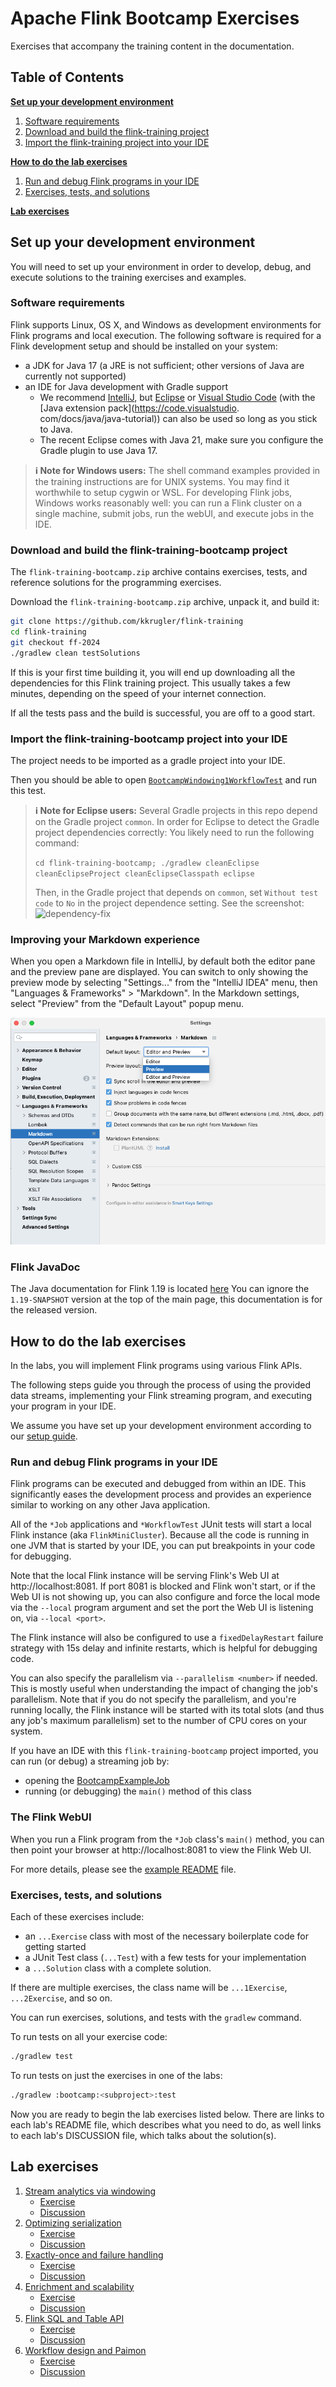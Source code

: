# Apache Flink Bootcamp Exercises

Exercises that accompany the training content in the documentation.

## Table of Contents

[**Set up your development environment**](#set-up-your-development-environment)

1. [Software requirements](#software-requirements)
1. [Download and build the flink-training project](#download-and-build-the-flink-training-project)
1. [Import the flink-training project into your IDE](#import-the-flink-training-project-into-your-ide)

[**How to do the lab exercises**](#how-to-do-the-lab-exercises)

1. [Run and debug Flink programs in your IDE](#run-and-debug-flink-programs-in-your-ide)
1. [Exercises, tests, and solutions](#exercises-tests-and-solutions)

[**Lab exercises**](#lab-exercises)

## Set up your development environment

You will need to set up your environment in order to develop, debug, and execute solutions to 
the training exercises and examples.

### Software requirements

Flink supports Linux, OS X, and Windows as development environments for Flink programs and 
local execution. The following software is required for a Flink development setup and should 
be installed on your system:

- a JDK for Java 17 (a JRE is not sufficient; other versions of Java are currently not supported)
- an IDE for Java development with Gradle support
  - We recommend [IntelliJ](https://www.jetbrains.com/idea/), but [Eclipse](https://www.eclipse.org/downloads/) or 
    [Visual Studio Code](https://code.visualstudio.com/) (with the [Java extension pack](https://code.visualstudio.
    com/docs/java/java-tutorial)) can also be used so long as you stick to Java. 
  - The recent Eclipse comes with Java 21, make sure you configure the Gradle plugin to use Java 17.

> **:information_source: Note for Windows users:** The shell command examples provided in the training instructions are for UNIX systems.
> You may find it worthwhile to setup cygwin or WSL. For developing Flink jobs, Windows works reasonably well: you can run a Flink cluster on a single machine, submit jobs, run the webUI, and execute jobs in the IDE.

### Download and build the flink-training-bootcamp project

The `flink-training-bootcamp.zip` archive contains exercises, tests, and reference solutions for 
the programming exercises.

Download the `flink-training-bootcamp.zip` archive, unpack it, and build it:

```bash
git clone https://github.com/kkrugler/flink-training
cd flink-training
git checkout ff-2024
./gradlew clean testSolutions
```

If this is your first time building it, you will end up downloading all the dependencies for this Flink training
project. This usually takes a few minutes, depending on the speed of your internet connection.

If all the tests pass and the build is successful, you are off to a good start.

### Import the flink-training-bootcamp project into your IDE

The project needs to be imported as a gradle project into your IDE.

Then you should be able to open [`BootcampWindowing1WorkflowTest`](bootcamp/windowing/src/test/java/com/ververica/flink/training/exercises/BootcampWindowing1WorkflowTest.java) 
and run this test.

> **:information_source: Note for Eclipse users:** Several Gradle projects in this repo 
> depend on the Gradle project `common`. In order for Eclipse to detect the Gradle project dependencies correctly:
> You likely need to run the following command:
> 
> `cd flink-training-bootcamp; ./gradlew cleanEclipse cleanEclipseProject cleanEclipseClasspath eclipse`
> 
> Then, in the Gradle project that depends on `common`, set `Without test code` to `No` in the project dependence 
> setting. See the screenshot: 
> ![dependency-fix](images/project-dependency-fix-test-code.png)

### Improving your Markdown experience

When you open a Markdown file in IntelliJ, by default both the editor pane and the preview
pane are displayed. You can switch to only showing the preview mode by selecting "Settings..."
from the "IntelliJ IDEA" menu, then "Languages & Frameworks" > "Markdown". In the Markdown
settings, select "Preview" from the "Default Layout" popup menu.

![markdown-mode](images/intellij-markdown-settings.png)

### Flink JavaDoc

The Java documentation for Flink 1.19 is located [here](https://nightlies.apache.org/flink/flink-docs-release-1.19/api/java/)
You can ignore the `1.19-SNAPSHOT` version at the top of the main page, this documentation is for the
released version.

## How to do the lab exercises

In the labs, you will implement Flink programs using various Flink APIs.

The following steps guide you through the process of using the provided data streams, 
implementing your Flink streaming program, and executing your program in your IDE.

We assume you have set up your development environment according to our
[setup guide](#set-up-your-development-environment).

### Run and debug Flink programs in your IDE

Flink programs can be executed and debugged from within an IDE. This significantly eases the 
development process and provides an experience similar to working on any other Java application.

All of the `*Job` applications and `*WorkflowTest` JUnit
tests will start a local Flink instance (aka `FlinkMiniCluster`). Because all the code is 
running in one JVM that is started by your IDE, you can put breakpoints in your code for debugging.

Note that the local Flink instance will be serving Flink's Web UI at http://localhost:8081.
If port 8081 is blocked and Flink won't start, or if the Web UI is not showing up, you can also
configure and force the local mode via the `--local` program argument and set the port the
Web UI is listening on, via `--local <port>`.

The Flink instance will also be configured to use a `fixedDelayRestart` failure strategy with
15s delay and infinite restarts, which is helpful for debugging code.

You can also specify the parallelism via `--parallelism <number>` if needed. This is mostly
useful when understanding the impact of changing the job's parallelism. Note that if you
do not specify the parallelism, and you're running locally, the Flink instance will be started
with its total slots (and thus any job's maximum parallelism) set to the number of CPU cores
on your system.

If you have an IDE with this `flink-training-bootcamp` project imported, you can run 
(or debug) a streaming job by:

- opening the [BootcampExampleJob](bootcamp/example/src/main/java/com/ververica/flink/training/examples/BootcampExampleJob.java)
- running (or debugging) the `main()` method of this class

### The Flink WebUI

When you run a Flink program from the `*Job` class's `main()` method, you can then
point your browser at http://localhost:8081 to view the Flink Web UI.

For more details, please see the [example README](bootcamp/example/README.md) file.

### Exercises, tests, and solutions

Each of these exercises include:
- an `...Exercise` class with most of the necessary boilerplate code for getting started
- a JUnit Test class (`...Test`) with a few tests for your implementation
- a `...Solution` class with a complete solution.

If there are multiple exercises, the class name will be `...1Exercise`, `...2Exercise`, and so on.

You can run exercises, solutions, and tests with the `gradlew` command.

To run tests on all your exercise code:

```bash
./gradlew test
```

To run tests on just the exercises in one of the labs:

```bash
./gradlew :bootcamp:<subproject>:test
```

Now you are ready to begin the lab exercises listed below. There are links to each lab's
README file, which describes what you need to do, as well links to each lab's DISCUSSION
file, which talks about the solution(s).

## Lab exercises

1. [Stream analytics via windowing](bootcamp/windowing)
   - [Exercise](bootcamp/windowing/README.md)
   - [Discussion](bootcamp/windowing/DISCUSSION.md)
1. [Optimizing serialization](bootcamp/serialization)
   - [Exercise](bootcamp/serialization/README.md)
   - [Discussion](bootcamp/serialization/DISCUSSION.md)
1. [Exactly-once and failure handling](bootcamp/failures)
    - [Exercise](bootcamp/failures/README.md)
    - [Discussion](bootcamp/failures/DISCUSSION.md)
1. [Enrichment and scalability](bootcamp/enrichment)
    - [Exercise](bootcamp/enrichment/README.md)
    - [Discussion](bootcamp/enrichment/DISCUSSION.md)
1. [Flink SQL and Table API](bootcamp/tables)
    - [Exercise](bootcamp/tables/README.md)
    - [Discussion](bootcamp/tables/DISCUSSION.md)
1. [Workflow design and Paimon](bootcamp/design)
    - [Exercise](bootcamp/design/README.md)
    - [Discussion](bootcamp/design/DISCUSSION.md)
